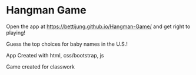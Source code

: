 # Hangman Game
Open the app at https://bettijung.github.io/Hangman-Game/
and get right to playing!

Guess the top choices for baby names in the U.S.!


App Created with html, css/bootstrap, js

Game created for classwork

